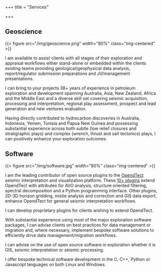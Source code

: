 +++
title = "Services"

+++


## Geoscience

{{< figure src="/img/geoscience.png" width="80%" class="img-centered" >}}


I am available to assist clients with all stages of their exploration and appraisal workflows either stand-alone
or embedded within the clients existing teams providing geological/geophysical data analysis, report/regulator
submission preparations and JV/management presentations.

I can bring to your projects 38+ years of experience in petroleum exploration and development spanning Australia,
Asia, New Zealand, Africa and the Middle East and a diverse skill set covering seismic acquisition, processing
and interpretation, regional play assessment, prospect and lead generation and new ventures evaluation.

Having directly contributed to hydrocarbon discoveries in Australia, Indonesia, Yemen, Tunisia and
Papua New Guinea and possessing substantial experience across both subtle (low relief closures and stratigraphic
plays) and complex (wrench, thrust and salt tectonics) plays, I can positively enhance your exploration outcomes.

## Software

{{< figure src="/img/software.jpg" width="80%" class="img-centered" >}}


I am the leading contributor of open source plugins to the [OpendTect](https://dgbes.com/software/plugins/free-third-party-plugins)
seismic interpretation and visualization platform. These
[10+ plugins](https://waynegm.github.io/WMPlugin-Docs/) extend OpendTect with attributes for AVO analysis,
structure oriented filtering, spectral decomposition and a Python programming interface. Other plugins,
2D-3D horizon gridding, mistie analysis and correction and GIS data export, enhance OpendTect for general
seismic interpretation workflows.

I can develop proprietary plugins for clients wishing to extend OpendTect.

With substantial experience using most of the major exploration software packages, I can advise clients on
best practices for data management or migration and, where necessary, implement bespoke software solutions
to efficiently drive data management/migration workflows.

I can advise on the use of open source software in exploration whether it is GIS, seismic interpretation or
seismic processing.

I offer bespoke technical software development in the C, C++, Python or Javascript languages on both Linux
and Windows.
